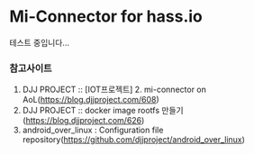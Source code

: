# Mi-Connector for hass.io
테스트 중입니다...

### 참고사이트
1. DJJ PROJECT :: [IOT프로젝트] 2. mi-connector on AoL(https://blog.djjproject.com/608)<br>
2. DJJ PROJECT :: docker image rootfs 만들기(https://blog.djjproject.com/626)<br>
3. android_over_linux : Configuration file repository(https://github.com/djjproject/android_over_linux)
